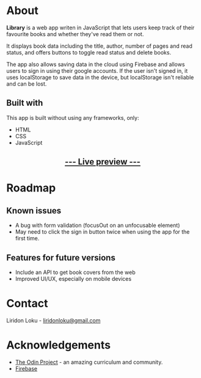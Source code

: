 # About

**Library** is a web app writen in JavaScript that lets users keep track of their favourite books and whether they've read them or not.

It displays book data including the title, author, number of pages and read status, and offers buttons to toggle read status and delete books.

The app also allows saving data in the cloud using Firebase and allows users to sign in using their google accounts. If the user isn't signed in, it uses localStorage to save data in the device, but localStorage isn't reliable and can be lost.

## Built with

This app is built without using any frameworks, only:

- HTML
- CSS
- JavaScript

## [<p style="text-align: center">--- Live preview ---</p>](https://liridonloku.github.io/library/)

# Roadmap

## Known issues

- A bug with form validation (focusOut on an unfocusable element)
- May need to click the sign in button twice when using the app for the first time.

## Features for future versions

- Include an API to get book covers from the web
- Improved UI/UX, especially on mobile devices

# Contact

Liridon Loku - liridonloku@gmail.com

# Acknowledgements

- [The Odin Project](https://theodinproject.com) - an amazing curriculum and community.
- [Firebase](https://firebase.google.com/)
